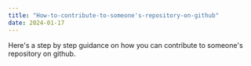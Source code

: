 ```yaml
---
title: "How-to-contribute-to-someone's-repository-on-github"
date: 2024-01-17
---
```


Here's a step by step guidance on how you can contribute to someone's repository on github.
